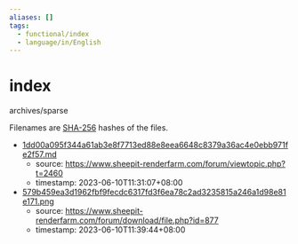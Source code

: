 ```yaml
---
aliases: []
tags:
  - functional/index
  - language/in/English
---
```


# index

archives/sparse

Filenames are [SHA-256](SHA-2.md) hashes of the files.

- [1dd00a095f344a61ab3e8f7713ed88e8eea6648c8379a36ac4e0ebb971fe2f57.md](1dd00a095f344a61ab3e8f7713ed88e8eea6648c8379a36ac4e0ebb971fe2f57.md)
  - source: <https://www.sheepit-renderfarm.com/forum/viewtopic.php?t=2460>
  - timestamp: 2023-06-10T11:31:07+08:00
- [579b459ea3d1962fbf9fecdc6317fd3f6ea78c2ad3235815a246a1d98e81e171.png](579b459ea3d1962fbf9fecdc6317fd3f6ea78c2ad3235815a246a1d98e81e171.png)
  - source: <https://www.sheepit-renderfarm.com/forum/download/file.php?id=877>
  - timestamp: 2023-06-10T11:39:44+08:00

